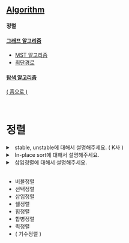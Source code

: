 ## [Algorithm](./README.md)

#### 정렬

#### [그래프 알고리즘](./graph.md)
  - [MST 알고리즘](./graph.md#mst-알고리즘)
  - [최단경로](./graph.md#최단경로)


#### [탐색 알고리즘](./search.md)

[( 홈으로 )](../README.md)

<br>

# 정렬

<details>
<summary>&nbsp; stable, unstable에 대해서 설명해주세요. ( K사 )</summary>

---

`같은 value의 정렬 후 위치`

(꼬리 질문)
- 각각 해당되는 정렬알고리즘을 말해보세요.
- 말한 알고리즘이 어떻게 stable함을 보장하는지 설명해주세요.
- 각각의 시간 복잡도를 설명해주세요.
- 퀵정렬과 합병정렬의 장단점, 어디서 사용되면 좋을까요?

---

</details>

<details>
<summary>&nbsp; In-place sort에 대해서 설명해주세요.</summary>

---

`추가적인 메모리 공간`

- 원소들의 개수에 비해서 충분히 무시할 만한 저장 공간만을 더 사용하는 정렬 알고리즘이다.
- 해당
  - 버블, 선택, 삽입, 쉘, 힙, 퀵
- 해당되지 않음
  - 합병, 기수

---

</details>

<details>
<summary>&nbsp; 삽입정렬에 대해서 설명해주세요.</summary>

---

- 

---

</details>

<br>

  - 버블정렬
  - 선택정렬
  - 삽입정렬
  - 쉘정렬
  - 힙정렬
  - 합병정렬
  - 퀵정렬
  - ( 기수정렬 )